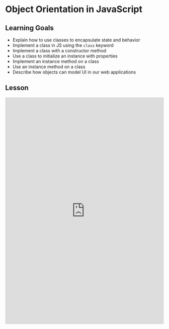 # Object Orientation in JavaScript

## Learning Goals
+ Explain how to use classes to encapsulate state and behavior
+ Implement a class in JS using the `class` keyword
+ Implement a class with a constructor method
+ Use a class to initialize an instance with properties
+ Implement an instance method on a class
+ Use an instance method on a class
+ Describe how objects can model UI in our web applications

## Lesson

<iframe width="100%" height="720" src="https://www.youtube.com/embed/-MevXSlDpEs?rel=0&showinfo=0" frameborder="0" allowfullscreen></iframe>
